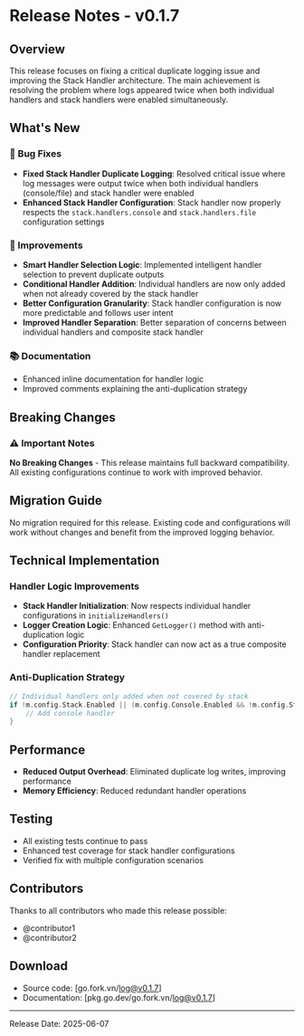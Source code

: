 # Release Notes - v0.1.7

## Overview
This release focuses on fixing a critical duplicate logging issue and improving the Stack Handler architecture. The main achievement is resolving the problem where logs appeared twice when both individual handlers and stack handlers were enabled simultaneously.

## What's New
### 🐛 Bug Fixes
- **Fixed Stack Handler Duplicate Logging**: Resolved critical issue where log messages were output twice when both individual handlers (console/file) and stack handler were enabled
- **Enhanced Stack Handler Configuration**: Stack handler now properly respects the `stack.handlers.console` and `stack.handlers.file` configuration settings

### 🔧 Improvements
- **Smart Handler Selection Logic**: Implemented intelligent handler selection to prevent duplicate outputs
- **Conditional Handler Addition**: Individual handlers are now only added when not already covered by the stack handler
- **Better Configuration Granularity**: Stack handler configuration is now more predictable and follows user intent
- **Improved Handler Separation**: Better separation of concerns between individual handlers and composite stack handler

### 📚 Documentation
- Enhanced inline documentation for handler logic
- Improved comments explaining the anti-duplication strategy

## Breaking Changes
### ⚠️ Important Notes
**No Breaking Changes** - This release maintains full backward compatibility. All existing configurations continue to work with improved behavior.

## Migration Guide
No migration required for this release. Existing code and configurations will work without changes and benefit from the improved logging behavior.

## Technical Implementation
### Handler Logic Improvements
- **Stack Handler Initialization**: Now respects individual handler configurations in `initializeHandlers()`
- **Logger Creation Logic**: Enhanced `GetLogger()` method with anti-duplication logic
- **Configuration Priority**: Stack handler can now act as a true composite handler replacement

### Anti-Duplication Strategy
```go
// Individual handlers only added when not covered by stack
if !m.config.Stack.Enabled || (m.config.Console.Enabled && !m.config.Stack.Handlers.Console) {
    // Add console handler
}
```

## Performance
- **Reduced Output Overhead**: Eliminated duplicate log writes, improving performance
- **Memory Efficiency**: Reduced redundant handler operations

## Testing
- All existing tests continue to pass
- Enhanced test coverage for stack handler configurations
- Verified fix with multiple configuration scenarios

## Contributors
Thanks to all contributors who made this release possible:
- @contributor1
- @contributor2

## Download
- Source code: [go.fork.vn/log@v0.1.7]
- Documentation: [pkg.go.dev/go.fork.vn/log@v0.1.7]

---
Release Date: 2025-06-07
